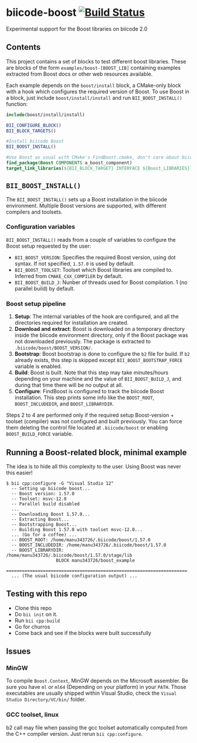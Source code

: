 biicode-boost [![Build Status](https://travis-ci.org/Manu343726/boost-biicode.svg?branch=master)](https://travis-ci.org/Manu343726/boost-biicode)
=============

Experimental support for the Boost libraries on biicode 2.0

Contents
--------

This project contains a set of blocks to test different boost libraries. These are blocks of the form `examples/boost-[BOOST_LIB]` containing examples extracted from Boost docs or other web resources available.

Each example depends on the `boost/install` block, a CMake-only block with a hook which configures the required version of Boost. To use Boost in a block, just include `boost/install/install` and run `BII_BOOST_INSTALL()` function:

``` cmake
include(boost/install/install)

BII_CONFIGURE_BLOCK()
BII_BLOCK_TARGETS()

#Install biicode Boost
BII_BOOST_INSTALL()

#Use Boost as usual with CMake's FindBoost.cmake, don't care about biicode
find_package(Boost COMPONENTS a_boost_component)
target_link_libraries(${BII_BLOCK_TARGET} INTERFACE ${Boost_LIBRARIES})
```

`BII_BOOST_INSTALL()`
---------------------

The `BII_BOOST_INSTALL()` sets up a Boost installation in the biicode environment. Multiple Boost versions are supported, with different compilers and toolsets.

### Configuration variables

`BII_BOOST_INSTALL()` reads from a couple of variables to configure the Boost setup requested by the user:

- `BII_BOOST_VERSION`: Specifies the required Boost version, using dot syntax. If not specified, `1.57.0` is used by default.
- `BII_BOOST_TOOLSET`: Toolset which Boost libraries are compiled to. Inferred from `CMAKE_CXX_COMPILER` by default.
- `BII_BOOST_BUILD_J`: Nunber of threads used for Boost compilation. 1 (no parallel build) by default.

### Boost setup pipeline

1. **Setup**: The internal variables of the hook are configured, and all the directories required for installation are created.
2. **Download and extract**: Boost is downloaded on a temporary directory inside the biicode environment directory, only if the Boost package was not downloaded previously. The package is extracted to `.biicode/boost/BOOST_VERSION/`.
3. **Bootstrap**: Boost bootstrap is done to configure the `b2` file for build. If `b2` already exists, this step is skipped except `BII_BOOST_BOOTSTRAP_FORCE` variable is enabled.
4. **Build**: Boost is built. Note that this step may take minutes/hours depending on your machine and the value of `BII_BOOST_BUILD_J`, and during that time there will be no output at all.
5. **Configure**: FindBoost is configured to track the biicode Boost installation. This step prints some info like the `BOOST_ROOT`, `BOOST_INCLUDEDIR`, and `BOOST_LIBRARYDIR`.

Steps 2 to 4 are performed only if the required setup Boost-version + toolset (compiler) was not configured and built previously. You can force them deleting the control file located at `.biicode/boost` or enabling `BOOST_BUILD_FORCE` variable.

Running a Boost-related block, minimal example
----------------------------------------------

The idea is to hide all this complexity to the user. Using Boost was never this easier!

```
$ bii cpp:configure -G "Visual Studio 12"
  -- Setting up biicode boost...
  -- Boost version: 1.57.0
  -- Toolset: msvc-12.0
  -- Parallel build disabled
  ...
  -- Downloading Boost 1.57.0...
  -- Extracting Boost...
  -- Bootstrapping Boost...
  -- Building Boost 1.57.0 with toolset msvc-12.0...
  ... (Go for a coffee) ...
  -- BOOST_ROOT: /home/manu343726/.biicode/boost/1.57.0
  -- BOOST_INCLUDEDIR: /home/manu343726/.biicode/boost/1.57.0
  -- BOOST_LIBRARYDIR: /home/manu343726/.biicode/boost/1.57.0/stage/lib
                   BLOCK manu343726/boost_example
  =====================================================================
  ... (The usual biicode configuration output) ...
```

Testing with this repo
----------------------

 - Clone this repo
 - Do `bii init` on it.
 - Run `bii cpp:build`
 - Go for churros
 - Come back and see if the blocks were built successfully
 
Issues
------

### MinGW

To compile `Boost.Context`, MinGW depends on the Microsoft assembler. Be sure you have `ml` or `ml64` (Depending on your platform) in your `PATH`. Those executables are usually shipped within Visual Studio, check the `Visual Studio Directory/VC/bin/` folder.

### GCC toolset, linux

b2 call may file when passing the gcc toolset automatically computed from the C++ compiler version. Just rerun `bii cpp:configure`.
